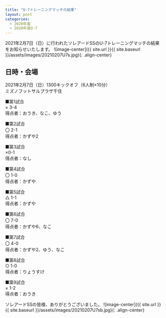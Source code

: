 ```yaml
---
title: "U-7トレーニングマッチの結果"
layout: post
categories:
  - 2020年度
  - 2020年度U-7
---
```


2021年2月7日（日）に行われたソレアードSSのU-7トレーニングマッチの結果をお知らせいたします。
![image-center]({{ site.url }}{{ site.baseurl }}/assets/images/20210207U7s.jpg){: .align-center}

## 日時・会場

2021年2月7日（日）1300キックオフ（6人制×10分）<br>
ミズノフットサルプラザ千住


■第1試合<br>
× 3-4<br>
得点者：おうき、なこ、ゆう

■第2試合<br>
〇 2-1<br>
得点者：かずや2

■第3試合<br>
×0-1<br>
得点者：なし

■第4試合<br>
〇 1-0<br>
得点者：かずや

■第5試合<br>
△ 1-1<br>
得点者：かずや

■第6試合<br>
〇  7-0<br>
得点者：かずや6、なこ

■第7試合<br>
〇 4-0<br>
得点者：かずや2、ゆう、なこ

■第8試合<br>
○ 1-0<br>
得点者：りょうすけ

■第9試合<br>
× 1-2<br>
得点者：おうき


ソレアードSSの皆様、ありがとうございました。
![image-center]({{ site.url }}{{ site.baseurl }}/assets/images/20210207U7sb.jpg){: .align-center}

